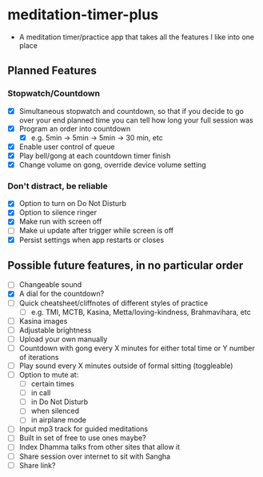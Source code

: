 # meditation-timer-plus

- A meditation timer/practice app that takes all the features I like into one place

## Planned Features

### Stopwatch/Countdown

- [x] Simultaneous stopwatch and countdown, so that if you decide to go over your end planned time you can tell how long your full session was
- [x] Program an order into countdown
  - [x] e.g. 5min -> 5min -> 5min -> 30 min, etc
- [x] Enable user control of queue
- [x] Play bell/gong at each countdown timer finish
- [x] Change volume on gong, override device volume setting

### Don't distract, be reliable

- [x] Option to turn on Do Not Disturb
- [x] Option to silence ringer
- [x] Make run with screen off
- [ ] Make ui update after trigger while screen is off
- [x] Persist settings when app restarts or closes

## Possible future features, in no particular order

- [ ] Changeable sound
- [x] A dial for the countdown?
- [ ] Quick cheatsheet/cliffnotes of different styles of practice
  - [ ] e.g. TMI, MCTB, Kasina, Metta/loving-kindness, Brahmavihara, etc
- [ ] Kasina images
- [ ] Adjustable brightness
- [ ] Upload your own manually
- [ ] Countdown with gong every X minutes for either total time or Y number of iterations
- [ ] Play sound every X minutes outside of formal sitting (toggleable)
- [ ] Option to mute at:
  - [ ] certain times
  - [ ] in call
  - [ ] in Do Not Disturb
  - [ ] when silenced
  - [ ] in airplane mode
- [ ] Input mp3 track for guided meditations
- [ ] Built in set of free to use ones maybe?
- [ ] Index Dhamma talks from other sites that allow it
- [ ] Share session over internet to sit with Sangha
- [ ] Share link?
